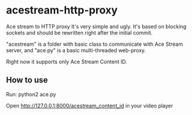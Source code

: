 acestream-http-proxy
====================

Ace stream to HTTP proxy
It's very simple and ugly.
It's based on blocking sockets and should be rewritten right after the initial commit.

"acestream" is a folder with basic class to communicate with Ace Stream server,
and "ace.py" is a basic multi-threaded web-proxy.

Right now it supports only Ace Stream Content ID.

## How to use ##
Run: python2 ace.py

Open http://127.0.0.1:8000/acestream_content_id in your video player
